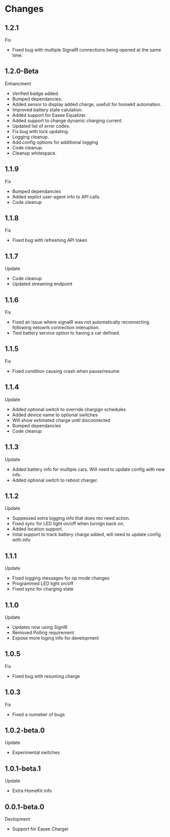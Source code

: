 # Changes

## 1.2.1
Fix
-  Fixed bug with multiple SignalR connections being opened at the same time.

## 1.2.0-Beta
Enhancment
-  Verified badge added.
-  Bumped dependancies.
-  Added sensor to display added charge, usefull for homekit automation.
-  Improved battery state calulation.
-  Added support for Easee Equalizer.
-  Added support to change dynamic charging current.
-  Updated list of error codes.
-  Fix bug with lock updating.
-  Logging cleanup.
-  Add config options for additional logging
-  Code cleanup.
-	Cleanup whitespace.

## 1.1.9
Fix
- Bumped dependancies
- Added explict user-agent info to API calls.
- Code cleanup

## 1.1.8
Fix
- Fixed bug with refreshing API token

## 1.1.7
Update
- Code cleanup
- Updated streaming endpoint

## 1.1.6
Fix
- Fixed an issue where signalR was not automatically reconnecting following netowrk connection interuption.
- Tied battery service option to having a car defined.

## 1.1.5
Fix
- Fixed condition causing crash when pause/resume

## 1.1.4
Update
- Added optional switch to override chargign schedules
- Added device name to optional switches
- Will show extimated charge until disconnected
- Bumped dependancies
- Code cleanup

## 1.1.3
Update
-	Added battery info for multiple cars. Will need to update config with new info
- Added optional switch to reboot charger.

## 1.1.2
Update
- Suppessed extra logging info that does nto need action.
- Fixed sync for LED light on/off when turnign back on.
- Added location support.
- Inital support to track battery charge added, will need to update config with info

## 1.1.1
Update
- Fixed logging messages for op mode changes
- Programmed LED light on/off
- Fixed sync for charging state

## 1.1.0
Update
- Updates now using SignlR
- Removed Polling requirement
- Expose more loging info for development

## 1.0.5
Fix
- Fixed bug with resuming charge

## 1.0.3
Fix
- Fixed a numeber of bugs

## 1.0.2-beta.0
Update
- Experimental switches

## 1.0.1-beta.1
Update
- Extra HomeKit info

## 0.0.1-beta.0
Devlopment
- Support for Easee Charger

